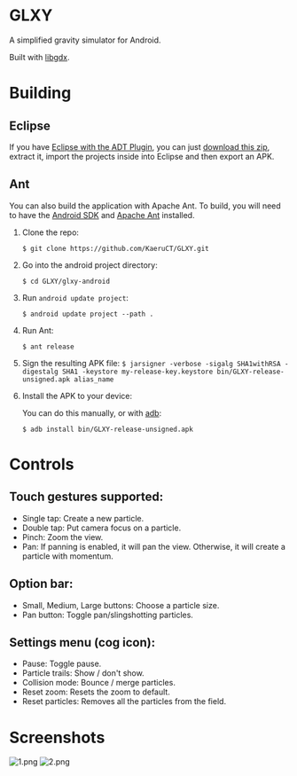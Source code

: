 # GLXY

A simplified gravity simulator for Android.

Built with [libgdx](http://libgdx.badlogicgames.com/).

# Building

## Eclipse
If you have [Eclipse with the ADT Plugin](https://developer.android.com/tools/sdk/eclipse-adt.html), you can
just [download this zip](https://github.com/KaeruCT/glxy-android/archive/master.zip), extract it,
import the projects inside into Eclipse and then export an APK.

## Ant
You can also build the application with Apache Ant.
To build, you will need to have the [Android SDK](https://developer.android.com/sdk/index.html)
and [Apache Ant](https://github.com/apache/ant) installed.

1. Clone the repo:

   `$ git clone https://github.com/KaeruCT/GLXY.git`

2. Go into the android project directory:

   `$ cd GLXY/glxy-android`
   
4. Run `android update project`:
   
   `$ android update project --path .`

3. Run Ant:

   `$ ant release`

4. Sign the resulting APK file:
   `$ jarsigner -verbose -sigalg SHA1withRSA -digestalg SHA1 -keystore my-release-key.keystore bin/GLXY-release-unsigned.apk alias_name`

5. Install the APK to your device:

   You can do this manually, or with [adb](http://developer.android.com/tools/help/adb.html):

   `$ adb install bin/GLXY-release-unsigned.apk`

# Controls

## Touch gestures supported:
- Single tap: Create a new particle.
- Double tap: Put camera focus on a particle.
- Pinch: Zoom the view.
- Pan: If panning is enabled, it will pan the view.
       Otherwise, it will create a particle with momentum.

## Option bar:
- Small, Medium, Large buttons: Choose a particle size.
- Pan button: Toggle pan/slingshotting particles.

## Settings menu (cog icon):
- Pause: Toggle pause.
- Particle trails: Show / don't show.
- Collision mode: Bounce / merge particles.
- Reset zoom: Resets the zoom to default.
- Reset particles: Removes all the particles from the field.

# Screenshots
![1.png](http://kaeruct.github.io/galleries/glxy-android/1.png)
![2.png](http://kaeruct.github.io/galleries/glxy-android/1.png)

